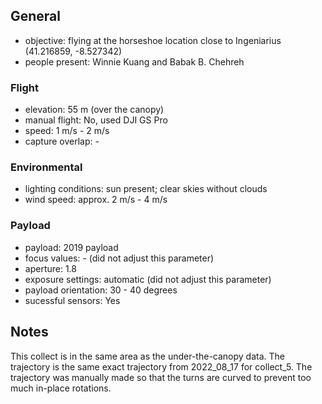 ## General
* objective: flying at the horseshoe location close to Ingeniarius (41.216859, -8.527342)
* people present: Winnie Kuang and Babak B. Chehreh

### Flight 
* elevation: 55 m  (over the canopy)
* manual flight: No, used DJI GS Pro
* speed: 1 m/s - 2 m/s
* capture overlap: -

### Environmental 
* lighting conditions: sun present; clear skies without clouds
* wind speed: approx. 2 m/s - 4 m/s

### Payload 
* payload: 2019 payload
* focus values: - (did not adjust this parameter)
* aperture: 1.8 
* exposure settings: automatic (did not adjust this parameter)
* payload orientation: 30 - 40 degrees
* sucessful sensors: Yes

## Notes
 This collect is in the same area as the under-the-canopy data. The trajectory is the same exact trajectory from 2022_08_17 for collect_5. The trajectory was manually made so that the turns are curved to prevent too much in-place rotations.